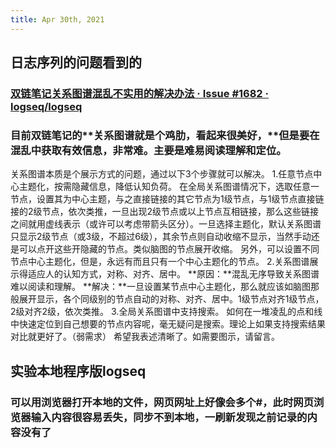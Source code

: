 ```yaml
---
title: Apr 30th, 2021
---
```


## 日志序列的问题看到的
### [双链笔记关系图谱混乱不实用的解决办法 · Issue #1682 · logseq/logseq](https://github.com/logseq/logseq/issues/1682)
### 目前双链笔记的**关系图谱就是个鸡肋，看起来很美好，**但是要在混乱中获取有效信息，非常难。主要是难易阅读理解和定位。
关系图谱本质是个展示方式的问题，通过以下3个步骤就可以解决。
1.任意节点中心主题化，按需隐藏信息，降低认知负荷。
在全局关系图谱情况下，选取任意一节点，设置其为中心主题，与之直接链接的其它节点为1级节点，与1级节点直接链接的2级节点，依次类推，一旦出现2级节点或以上节点互相链接，那么这些链接之间就用虚线表示（或许可以考虑带箭头区分）。一旦选择主题化，默认关系图谱只显示2级节点（或3级，不超过6级），其余节点则自动收缩不显示，当然手动还是可以点开这些开隐藏的节点。类似脑图的节点展开收缩。
另外，可以设置不同节点中心主题化，但是，永远有而且只有一个中心主题化的节点。
2.关系图谱展示得适应人的认知方式，对称、对齐、居中。
**原因：**混乱无序导致关系图谱难以阅读和理解。
**解决：**一旦设置某节点中心主题化，那么就应该如脑图那般展开显示，各个同级别的节点自动的对称、对齐、居中。1级节点对齐1级节点，2级对齐2级，依次类推。
3.全局关系图谱中支持搜索。
如何在一堆凌乱的点和线中快速定位到自己想要的节点内容呢，毫无疑问是搜索。理论上如果支持搜索结果对比就更好了。（弱需求）
希望我表述清晰了。如需要图示，请留言。
## 实验本地程序版logseq
### 可以用浏览器打开本地的文件，网页网址上好像会多个#，此时网页浏览器输入内容很容易丢失，同步不到本地，一刷新发现之前记录的内容没有了
